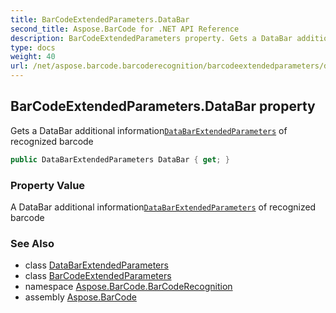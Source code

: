 ```yaml
---
title: BarCodeExtendedParameters.DataBar
second_title: Aspose.BarCode for .NET API Reference
description: BarCodeExtendedParameters property. Gets a DataBar additional informationDataBarExtendedParameters of recognized barcode
type: docs
weight: 40
url: /net/aspose.barcode.barcoderecognition/barcodeextendedparameters/databar/
---
```

## BarCodeExtendedParameters.DataBar property

Gets a DataBar additional information[`DataBarExtendedParameters`](../../databarextendedparameters/) of recognized barcode

```csharp
public DataBarExtendedParameters DataBar { get; }
```

### Property Value

A DataBar additional information[`DataBarExtendedParameters`](../../databarextendedparameters/) of recognized barcode

### See Also

* class [DataBarExtendedParameters](../../databarextendedparameters/)
* class [BarCodeExtendedParameters](../)
* namespace [Aspose.BarCode.BarCodeRecognition](../../barcodeextendedparameters/)
* assembly [Aspose.BarCode](../../../)


